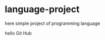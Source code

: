 # language-project
here simple project of programming language
<html>
  <head> hello Git Hub </head>
</html>
